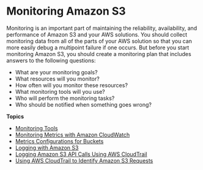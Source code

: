 # Monitoring Amazon S3<a name="monitoring-overview"></a>

Monitoring is an important part of maintaining the reliability, availability, and performance of Amazon S3 and your AWS solutions\. You should collect monitoring data from all of the parts of your AWS solution so that you can more easily debug a multipoint failure if one occurs\. But before you start monitoring Amazon S3, you should create a monitoring plan that includes answers to the following questions:
+ What are your monitoring goals?
+ What resources will you monitor?
+ How often will you monitor these resources?
+ What monitoring tools will you use?
+ Who will perform the monitoring tasks?
+ Who should be notified when something goes wrong?

**Topics**
+ [Monitoring Tools](monitoring-automated-manual.md)
+ [Monitoring Metrics with Amazon CloudWatch](cloudwatch-monitoring.md)
+ [Metrics Configurations for Buckets](metrics-configurations.md)
+ [Logging with Amazon S3](logging-with-S3.md)
+ [Logging Amazon S3 API Calls Using AWS CloudTrail](cloudtrail-logging.md)
+ [Using AWS CloudTrail to Identify Amazon S3 Requests](cloudtrail-request-identification.md)